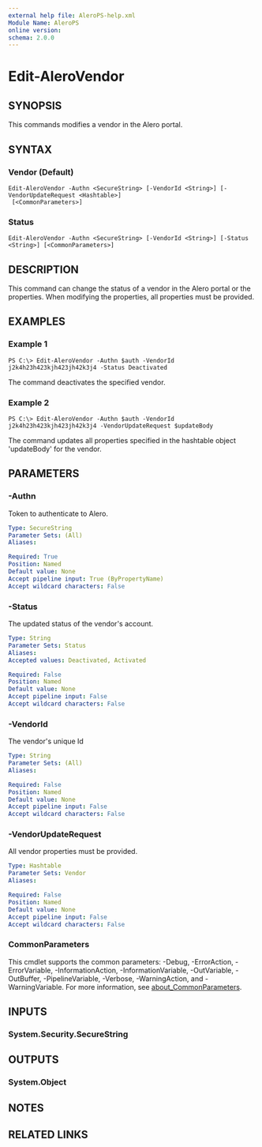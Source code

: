 ```yaml
---
external help file: AleroPS-help.xml
Module Name: AleroPS
online version:
schema: 2.0.0
---
```


# Edit-AleroVendor

## SYNOPSIS
This commands modifies a vendor in the Alero portal.

## SYNTAX

### Vendor (Default)
```
Edit-AleroVendor -Authn <SecureString> [-VendorId <String>] [-VendorUpdateRequest <Hashtable>]
 [<CommonParameters>]
```

### Status
```
Edit-AleroVendor -Authn <SecureString> [-VendorId <String>] [-Status <String>] [<CommonParameters>]
```

## DESCRIPTION
This command can change the status of a vendor in the Alero portal or the properties.
When modifying the properties, all properties must be provided.

## EXAMPLES

### Example 1
```
PS C:\> Edit-AleroVendor -Authn $auth -VendorId j2k4h23h423kjh423jh42k3j4 -Status Deactivated
```

The command deactivates the specified vendor.

### Example 2
```
PS C:\> Edit-AleroVendor -Authn $auth -VendorId j2k4h23h423kjh423jh42k3j4 -VendorUpdateRequest $updateBody
```

The command updates all properties specified in the hashtable object 'updateBody' for the vendor.

## PARAMETERS

### -Authn
Token to authenticate to Alero.

```yaml
Type: SecureString
Parameter Sets: (All)
Aliases:

Required: True
Position: Named
Default value: None
Accept pipeline input: True (ByPropertyName)
Accept wildcard characters: False
```

### -Status
The updated status of the vendor's account.

```yaml
Type: String
Parameter Sets: Status
Aliases:
Accepted values: Deactivated, Activated

Required: False
Position: Named
Default value: None
Accept pipeline input: False
Accept wildcard characters: False
```

### -VendorId
The vendor's unique Id

```yaml
Type: String
Parameter Sets: (All)
Aliases:

Required: False
Position: Named
Default value: None
Accept pipeline input: False
Accept wildcard characters: False
```

### -VendorUpdateRequest
All vendor properties must be provided.

```yaml
Type: Hashtable
Parameter Sets: Vendor
Aliases:

Required: False
Position: Named
Default value: None
Accept pipeline input: False
Accept wildcard characters: False
```

### CommonParameters
This cmdlet supports the common parameters: -Debug, -ErrorAction, -ErrorVariable, -InformationAction, -InformationVariable, -OutVariable, -OutBuffer, -PipelineVariable, -Verbose, -WarningAction, and -WarningVariable. For more information, see [about_CommonParameters](http://go.microsoft.com/fwlink/?LinkID=113216).

## INPUTS

### System.Security.SecureString
## OUTPUTS

### System.Object
## NOTES

## RELATED LINKS
